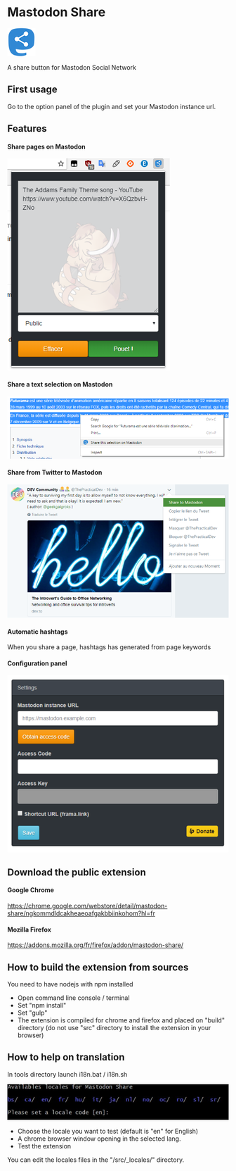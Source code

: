 # Mastodon Share

![Logo](src/assets/images/icon64.png)

A share button for Mastodon Social Network

## First usage
Go to the option panel of the plugin and set your Mastodon instance url.

## Features

#### Share pages on Mastodon
![Share pages](screenshots/share-pages.png)


#### Share a text selection on Mastodon
![Share a text selection](screenshots/share-selection-feature.png)


#### Share from Twitter to Mastodon

![Share from twitter](screenshots/share-from-twitter-feature.png)

#### Automatic hashtags
When you share a page, hashtags has generated from page keywords

#### Configuration panel
![Configuration panel](screenshots/settings.png)


## Download the public extension

#### Google Chrome
https://chrome.google.com/webstore/detail/mastodon-share/ngkommdldcakheaeoafgakbbiinkohom?hl=fr

#### Mozilla Firefox
https://addons.mozilla.org/fr/firefox/addon/mastodon-share/


## How to build the extension from sources
You need to have nodejs with npm installed
- Open command line console / terminal
- Set "npm install"
- Set "gulp"
- The extension is compiled for chrome and firefox and placed on "build" directory (do not use "src" directory to install the extension in your browser)

## How to help on translation

In tools directory launch i18n.bat / i18n.sh
  
![i18n tool](screenshots/terminal-i18n.jpg)
  
- Choose the locale you want to test (default is "en" for English)
- A chrome browser window opening in the selected lang.
- Test the extension
  
 You can edit the locales files in the "/src/_locales/" directory.
 





